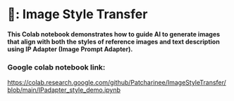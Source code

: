 # 🎨: Image Style Transfer

#### This Colab notebook demonstrates how to guide AI to generate images that align with both the styles of reference images and text description using IP Adapter (Image Prompt Adapter).  
### Google colab notebook link:
https://colab.research.google.com/github/Patcharinee/ImageStyleTransfer/blob/main/IPadapter_style_demo.ipynb
